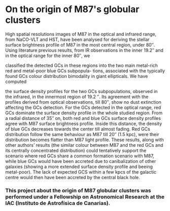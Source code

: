 # On the origin of M87's globular clusters
High spatial resolutions images of M87 in the optical and infrared range, from NaCO-VLT and HST, have been
analysed for deriving the stellar surface brightness profile of M87 in the most central region, under 80′′. Using
literature previous results, from IR observations in the inner 19.2′′ and in the optical range for the inner 80′′, we

classified the detected GCs in these regions into the two main metal-rich red and metal-poor blue GCs subpopula-
tions, associated with the typically found GCs colour distribution bimodality in giant ellipticals. We have computed

the surface density profiles for the two GCs subpopulations, observed in the infrared, in the innermost region of
19.2 ′′. Its agreement with the profiles derived from optical observations, till 80′′, show no dust extinction affecting
the GCs detection.
For the GCs detected in the optical range, red GCs dominate the surface density profile in the whole studied
region. From a radial distance of 35′′ on, both red and blue GCs surface density profiles agree with M87 surface
brightness profile. Inside this distance, the density of blue GCs decreases towards the center till almost fading. Red
GCs distribution follow the same behaviour as M87 till 20′′ (1.5 kpc), were their distribution becomes flatter than
M87 light profile. These results, along with other authors’ results (the similar colour between M87 and the red GCs
and its centrally concentrated distribution) could tentatively support the scenario where red GCs share a common
formation scenario with M87, while blue GCs would have been accreted due to canibalization of other galaxies
(showing a more extended surface density profile and beeing metal-poor). The lack of expected GCS within a few
kpcs of the galactic centre would then have been accreted by the central black hole.

### This project about the origin of M87 globular clusters was performed under a Fellowship on Astronomical Research at the IAC (Instituto de Astrofísica de Canarias).
